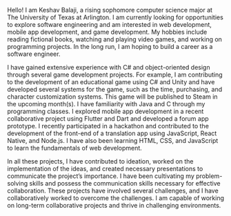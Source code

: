 Hello! I am Keshav Balaji, a rising sophomore computer science major at The University of Texas at Arlington. I am currently looking for opportunities to explore 
software engineering and am interested in web development, mobile app development, and game development. My hobbies include reading fictional books, watching and playing video games, 
and working on programming projects. In the long run, I am hoping to build a career as a software engineer.

I have gained extensive experience with C# and object-oriented design through several game development projects. For example, I am contributing to the development of an educational 
game using C# and Unity and have developed several systems for the game, such as the time, purchasing, and character customization systems. This game will be published to Steam in the upcoming month(s). I have familiarity with Java and C through my programming classes. I explored mobile app development in a recent collaborative project using Flutter and Dart and developed a forum app prototype. I recently participated in a hackathon and contributed to the development of the front-end of a translation app using JavaScript, React Native, and Node.js. I have also been learning HTML, CSS, and JavaScript to learn the fundamentals of web development.

In all these projects, I have contributed to ideation, worked on the implementation of the ideas, and created necessary presentations to communicate the project’s importance. I 
have been cultivating my problem-solving skills and possess the communication skills necessary for effective collaboration. These projects have involved several challenges, and 
I have collaboratively worked to overcome the challenges. I am capable of working on long-term collaborative projects and thrive in challenging environments.
